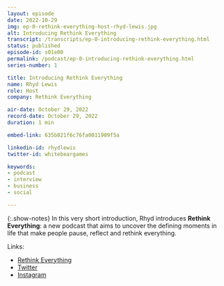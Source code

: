 ```yaml
---
layout: episode
date: 2022-10-29
img: ep-0-rethink-everything-host-rhyd-lewis.jpg
alt: Introducing Rethink Everything
transcript: /transcripts/ep-0-introducing-rethink-everything.html
status: published
episode-id: s01e00
permalink: /podcast/ep-0-introducing-rethink-everything.html
series-number: 1

title: Introducing Rethink Everything
name: Rhyd Lewis
role: Host
company: Rethink Everything

air-date: October 29, 2022
record-date: October 29, 2022
duration: 1 min

embed-link: 635b821f6c76fa0011909f5a

linkedin-id: rhydlewis
twitter-id: whitebeargames

keywords:
- podcast
- interview
- business
- social

---
```


{:.show-notes}
In this very short introduction, Rhyd introduces **Rethink Everything**: a new podcast that aims to uncover the defining moments in life that make people pause, reflect and rethink everything.

Links:

* [Rethink Everything](https://rethinkeverything.show)
* [Twitter](https://www.twitter.com/RTEverythingPod)
* [Instagram](https://www.instagram.com/RTEverythingPod)

